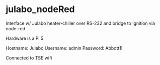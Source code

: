 # julabo_nodeRed
Interface w/ Julabo heater-chiller over RS-232 and bridge to Ignition via node-red

Hardware is a Pi 5

Hostname: Julabo
Username: admin
Password: Abbott1!

Connected to TSE wifi
